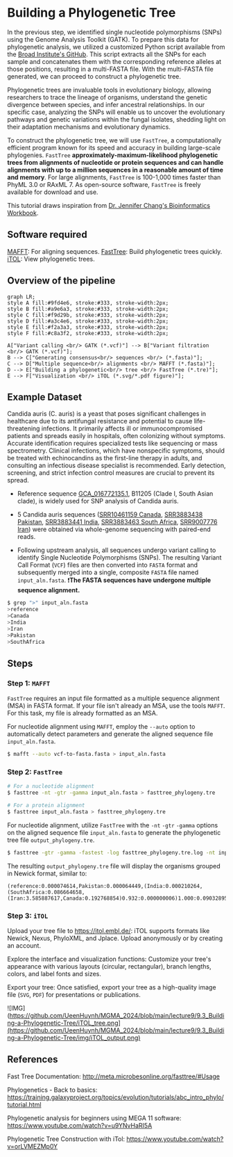 # Building a Phylogenetic Tree

In the previous step, we identified single nucleotide polymorphisms (SNPs) using the Genome Analysis Toolkit (GATK). To prepare this data for phylogenetic analysis, we utilized a customized Python script available from the [Broad Institute's GitHub](https://github.com/broadinstitute/broad-fungalgroup/blob/master/scripts/SNPs/vcfSnpsToFasta.py). This script extracts all the SNPs for each sample and concatenates them with the corresponding reference alleles at those positions, resulting in a multi-FASTA file. With the multi-FASTA file generated, we can proceed to construct a phylogenetic tree.

Phylogenetic trees are invaluable tools in evolutionary biology, allowing researchers to trace the lineage of organisms, understand the genetic divergence between species, and infer ancestral relationships. In our specific case, analyzing the SNPs will enable us to uncover the evolutionary pathways and genetic variations within the fungal isolates, shedding light on their adaptation mechanisms and evolutionary dynamics.

To construct the phylogenetic tree, we will use `FastTree`, a computationally efficient program known for its speed and accuracy in building large-scale phylogenies. `FastTree` **approximately-maximum-likelihood phylogenetic trees from alignments of nucleotide or protein sequences and can handle alignments with up to a million sequences in a reasonable amount of time and memory**. For large alignments, `FastTree` is 100-1,000 times faster than PhyML 3.0 or RAxML 7. As open-source software, `FastTree` is freely available for download and use.

This tutorial draws inspiration from [Dr. Jennifer Chang's Bioinformatics Workbook](https://bioinformaticsworkbook.org/phylogenetics/FastTree.html#gsc.tab=0).

## Software required
[MAFFT](https://mafft.cbrc.jp/alignment/software/): For aligning sequences.
[FastTree](http://meta.microbesonline.org/fasttree/#Usage): Build phylogenetic trees quickly.
[iTOL](https://itol.embl.de/): View phylogenetic trees.

## Overview of the pipeline
```mermaid
graph LR;
style A fill:#9fd4e6, stroke:#333, stroke-width:2px;
style B fill:#a9e6a3, stroke:#333, stroke-width:2px;
style C fill:#f9d29b, stroke:#333, stroke-width:2px;
style D fill:#a3c4e6, stroke:#333, stroke-width:2px;
style E fill:#f2a3a3, stroke:#333, stroke-width:2px;
style F fill:#c8a3f2, stroke:#333, stroke-width:2px;

A["Variant calling <br/> GATK (*.vcf)"] --> B["Variant filtration <br/> GATK (*.vcf)"];
B --> C["Generating consensus<br/> sequences <br/> (*.fasta)"];
C --> D["Multiple sequence<br/> alignments <br/> MAFFT (*.fasta)"];
D --> E["Building a phylogenetic<br/> tree <br/> FastTree (*.tre)"];
E --> F["Visualization <br/> iTOL (*.svg/*.pdf figure)"];
```

## Example Dataset

Candida auris (C. auris) is a yeast that poses significant challenges in healthcare due to its antifungal resistance and potential to cause life-threatening infections. It primarily affects ill or immunocompromised patients and spreads easily in hospitals, often colonizing without symptoms. Accurate identification requires specialized tests like sequencing or mass spectrometry. Clinical infections, which have nonspecific symptoms, should be treated with echinocandins as the first-line therapy in adults, and consulting an infectious disease specialist is recommended. Early detection, screening, and strict infection control measures are crucial to prevent its spread.

- Reference sequence [GCA_016772135.1](https://www.ncbi.nlm.nih.gov/datasets/genome/GCA_016772135.1/), B11205 (Clade I, South Asian clade), is widely used for SNP analysis of Candida auris.

- 5 Candida auris sequences ([SRR10461159 Canada](https://www.ncbi.nlm.nih.gov/sra/?term=SRR10461159), [SRR3883438 Pakistan](https://www.ncbi.nlm.nih.gov/sra/?term=SRR3883438), [SRR3883441 India](https://www.ncbi.nlm.nih.gov/sra/?term=SRR3883441), [SRR3883463 South Africa](https://www.ncbi.nlm.nih.gov/sra/?term=SRR3883463), [SRR9007776 Iran](https://www.ncbi.nlm.nih.gov/sra/?term=SRR9007776)) were obtained via whole-genome sequencing with paired-end reads.

- Following upstream analysis, all sequences undergo variant calling to identify Single Nucleotide Polymorphisms (SNPs). The resulting Variant Call Format (`VCF`) files are then converted into `FASTA` format and subsequently merged into a single, composite `FASTA` file named `input_aln.fasta`. :heavy_exclamation_mark:**The FASTA sequences have undergone multiple sequence alignment.**


```bash
$ grep ">" input_aln.fasta
>reference
>Canada
>India
>Iran
>Pakistan
>SouthAfrica
```
## Steps

### Step 1: `MAFFT`

`FastTree` requires an input file formatted as a multiple sequence alignment (MSA) in FASTA format. If your file isn't already an MSA, use the tools `MAFFT`. For this task, my file is already formatted as an MSA.

For nucleotide alignment using `MAFFT`, employ the `--auto` option to automatically detect parameters and generate the aligned sequence file `input_aln.fasta`.

```bash
$ mafft --auto vcf-to-fasta.fasta > input_aln.fasta
```
### Step 2: `FastTree`

```bash
# For a nucleotide alignment
$ fasttree -nt -gtr -gamma input_aln.fasta > fasttree_phylogeny.tre

# For a protein alignment
$ fasttree input_aln.fasta > fasttree_phylogeny.tre
```

For nucleotide alignment, utilize `FastTree` with the `-nt` `-gtr` `-gamma` options on the aligned sequence file `input_aln.fasta` to generate the phylogenetic tree file `output_phylogeny.tre`.

```bash
$ fasttree -gtr -gamma -fastest -log fasttree_phylogeny.tre.log -nt input_aln.fasta > fasttree_phylogeny.tre
```

The resulting `output_phylogeny.tre` file will display the organisms grouped in Newick format, similar to:
```
(reference:0.000074614,Pakistan:0.000064449,(India:0.000210264,(SouthAfrica:0.086664658,(Iran:3.585887617,Canada:0.192768854)0.932:0.000000006)1.000:0.090328955)0.997:0.000098466);
```

### Step 3: `iTOL`

Upload your tree file to https://itol.embl.de/: iTOL supports formats like Newick, Nexus, PhyloXML, and Jplace. Upload anonymously or by creating an account.

Explore the interface and visualization functions: Customize your tree's appearance with various layouts (circular, rectangular), branch lengths, colors, and label fonts and sizes. 

Export your tree: Once satisfied, export your tree as a high-quality image file (`SVG`, `PDF`) for presentations or publications.

![IMG](https://github.com/UeenHuynh/MGMA_2024/blob/main/lecture9/9.3_Building-a-Phylogenetic-Tree/iTOL_tree.png](https://github.com/UeenHuynh/MGMA_2024/blob/main/lecture9/9.3_Building-a-Phylogenetic-Tree/img/iTOL_output.png)

               
## References
Fast Tree Documentation: http://meta.microbesonline.org/fasttree/#Usage

Phylogenetics - Back to basics: https://training.galaxyproject.org/topics/evolution/tutorials/abc_intro_phylo/tutorial.html

Phylogenetic analysis for beginners using MEGA 11 software: https://www.youtube.com/watch?v=u9YNvHaRI5A

Phylogenetic Tree Construction with iTol: https://www.youtube.com/watch?v=orLVMEZMp0Y
